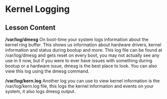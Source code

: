 # Kernel Logging

## Lesson Content

<b>/var/log/dmesg</b>
On boot-time your system logs information about the kernel ring buffer. This shows us information about hardware drivers, kernel information and status during bootup and more. This log file can be found at /var/log/dmesg and gets reset on every boot, you may not actually see any use in it now, but if you were to ever have issues with something during bootup or a hardware issue, dmesg is the best place to look. You can also view this log using the dmesg command. 

<b>/var/log/kern.log</b>
Another log you can use to view kernel information is the /var/log/kern.log file, this logs the kernel information and events on your system, it also logs dmesg output.

